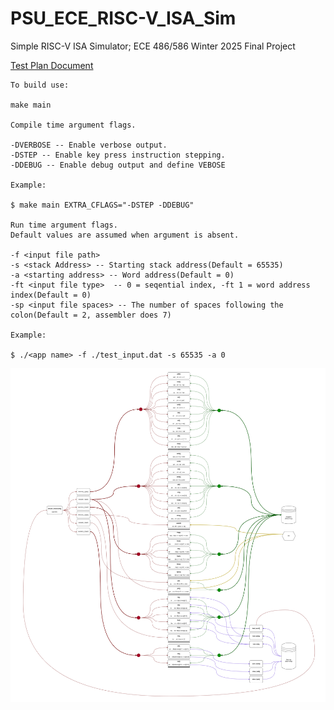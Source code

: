 # PSU_ECE_RISC-V_ISA_Sim</br>
Simple RISC-V ISA Simulator; ECE 486/586 Winter 2025 Final Project</br>

[Test Plan Document](https://docs.google.com/document/d/1qdggXcx8wm82OrkbPRNxwOngLviSx2OqcZfvKck5cYE/edit?usp=sharing) </br>
```
To build use:

make main

Compile time argument flags.

-DVERBOSE -- Enable verbose output.
-DSTEP -- Enable key press instruction stepping.
-DDEBUG -- Enable debug output and define VEBOSE

Example:

$ make main EXTRA_CFLAGS="-DSTEP -DDEBUG"

Run time argument flags.
Default values are assumed when argument is absent.

-f <input file path> 
-s <stack Address> -- Starting stack address(Default = 65535)
-a <starting address> -- Word address(Default = 0)
-ft <input file type>  -- 0 = seqential index, -ft 1 = word address index(Default = 0)
-sp <input file spaces> -- The number of spaces following the colon(Default = 2, assembler does 7)

Example:

$ ./<app name> -f ./test_input.dat -s 65535 -a 0 
```

![Alt text](docs/main_map.png)
